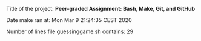 Title of the project: __Peer-graded Assignment: Bash, Make, Git, and GitHub__

Date make ran at:
Mon Mar  9 21:24:35 CEST 2020

Number of lines file guessinggame.sh contains:
      29
